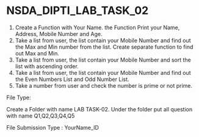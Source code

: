 # NSDA_DIPTI_LAB_TASK_02

1. Create a Function with Your Name. the Function Print your Name, Address, Mobile Number and Age.
2. Take a list from user, the list contain your Mobile Number and find out the Max and Min number from the list.
Create separate function to find out Max and Min.
3. Take a list from user, the list contain your Mobile Number and sort the list with ascending order.
4. Take a list from user, the list contain your Mobile Number and find out the Even Numbers List and Odd Number List.
5. Take a number from user and check the number is prime or not prime.


File Type:

Create a Folder with name LAB TASK-02. Under the folder put all question with name Q1,Q2,Q3,Q4,Q5

File Submission Type : YourName_ID
